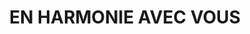 ---
title: "EN HARMONIE AVEC VOUS"
url: /servon-sur-vilaine/en-harmonie-avec-vous/
shop: Friseur
---